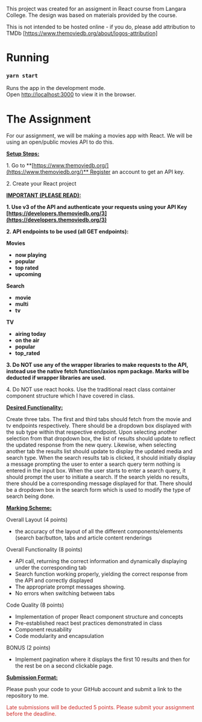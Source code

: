 This project was created for an assigment in React course from Langara College. The design was based on materials provided by the course.

This is not intended to be hosted online - if you do, please add attribution to TMDb [https://www.themoviedb.org/about/logos-attribution]
# Running

### `yarn start`

Runs the app in the development mode.<br />
Open [http://localhost:3000](http://localhost:3000) to view it in the browser.

# The Assignment

For our assignment, we will be making a movies app with React. We will be using an open/public movies API to do this.

<span style="text-decoration: underline;">**Setup Steps:**</span>

1\. Go to **[https://www.themoviedb.org/](https://www.themoviedb.org/)** Register an account to get an API key.

2\. Create your React project

<span style="text-decoration: underline;">**IMPORTANT (PLEASE READ):**</span>

**1\. Use v3 of the API and authenticate your requests using your API Key [https://developers.themoviedb.org/3](https://developers.themoviedb.org/3)**

**2\. API endpoints to be used (all GET endpoints):**

**Movies**

*   **now playing**
*   **popular**
*   **top rated**
*   **upcoming**

**Search**

*   **movie**
*   **multi**
*   **tv**

**TV**

*   **airing today**
*   **on the air**
*   **popular**
*   **top_rated**

**3\. Do NOT use any of the wrapper libraries to make requests to the API, instead use the native fetch function/axios npm package. Marks will be deducted if wrapper libraries are used.**

4\. Do NOT use react hooks. Use the traditional react class container component structure which I have covered in class.

<span style="text-decoration: underline;">**Desired Functionality:**</span>

Create three tabs. The first and third tabs should fetch from the movie and tv endpoints respectively. There should be a dropdown box displayed with the sub type within that respective endpoint. Upon selecting another selection from that dropdown box, the list of results should update to reflect the updated response from the new query. Likewise, when selecting another tab the results list should update to display the updated media and search type. When the search results tab is clicked, it should initially display a message prompting the user to enter a search query term nothing is entered in the input box. When the user starts to enter a search query, it should prompt the user to initiate a search. If the search yields no results, there should be a corresponding message displayed for that. There should be a dropdown box in the search form which is used to modify the type of search being done.

<span style="text-decoration: underline;">**Marking Scheme:**</span>

Overall Layout (4 points)

*   the accuracy of the layout of all the different components/elements (search bar/button, tabs and article content renderings

Overall Functionality (8 points)

*   API call, returning the correct information and dynamically displaying under the corresponding tab
*   Search function working properly, yielding the correct response from the API and correctly displayed
*   The appropriate prompt messages showing.
*   No errors when switching between tabs

Code Quality (8 points)

*   Implementation of proper React component structure and concepts
*   Pre-established react best practices demonstrated in class
*   Component reusability
*   Code modularity and encapsulation

BONUS (2 points)

*   Implement pagination where it displays the first 10 results and then for the rest be on a second clickable page.

<span style="text-decoration: underline;">**Submission Format:**</span>

Please push your code to your GitHub account and submit a link to the repository to me.

<span style="color: #cf2a27;">Late submissions will be deducted 5 points. Please submit your assignment before the deadline.</span>